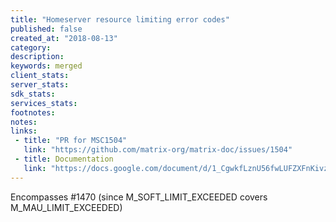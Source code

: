 ```yaml
---
title: "Homeserver resource limiting error codes"
published: false
created_at: "2018-08-13"
category:
description:
keywords: merged
client_stats:
server_stats:
sdk_stats:
services_stats:
footnotes:
notes:
links:
 - title: "PR for MSC1504"
   link: "https://github.com/matrix-org/matrix-doc/issues/1504"
 - title: Documentation
   link: "https://docs.google.com/document/d/1_CgwkfLznU56fwLUFZXFnKivzVUPjjNsTO0DpCB9ncM/edit?usp=sharing"
---
```


Encompasses #1470 (since M_SOFT_LIMIT_EXCEEDED covers M_MAU_LIMIT_EXCEEDED)
